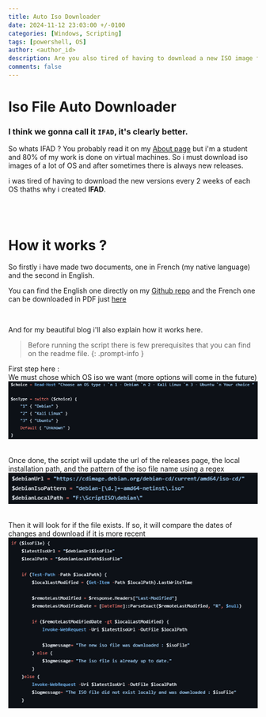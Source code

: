 ```yaml
---
title: Auto Iso Downloader
date: 2024-11-12 23:03:00 +/-0100
categories: [Windows, Scripting]
tags: [powershell, OS]    
author: <author_id>
description: Are you also tired of having to download a new ISO image for each OS every time there’s an update? You are in luck the solution is right at your fingertips...
comments: false
---
```


# Iso File Auto Downloader 

### I think we gonna call it `IFAD`, it's clearly better.

So whats IFAD ?
You probably read it on my [About page](https://laykon4.github.io/about/) but i'm a student and 80% of my work is done on virtual machines. So i must download iso images of a lot of OS and after sometimes there is always new releases.

i was tired of having to download the new versions every 2 weeks of each OS thaths why i created **IFAD**.

<br><br>

# How it works ?
So firstly i have made two documents, one in French (my native language) and the second in English.

You can find the English one directly on my [Github repo](https://github.com/Laykon4/Iso-Auto-Downloader) and the French one can be downloaded in PDF just [here](https://cdn.discordapp.com/attachments/1134410578304184360/1305949498706493481/Auto_telechargement_diso.pdf?ex=6734e3bf&is=6733923f&hm=98b966cf9a5758138f1a04fa0c616d8185a75fc022c1bb26faab58dd6c180b31&)

<br>

And for my beautiful blog i'll also explain how it works here.
<br>

> Before running the script there is few prerequisites that you can find on the readme file.
{: .prompt-info }


First step here : <br> We must chose which OS iso we want (more options will come in the future)
![Choosing OS](/assets/img/IFAD/Screenshot-2024-11-12-235943.png)
<br><br>

Once done, the script will update the url of the releases page, the local installation path, and the pattern of the iso file name using a regex <br>
![Set Variable](/assets/img/IFAD/Screenshot%202024-11-13%20000052.png)
<br><br>

Then it will look for if the file exists. If so, it will compare the dates of changes and download if it is more recent <br>
![Compare and download](/assets/img/IFAD/Screenshot%202024-11-13%20000123.png)
